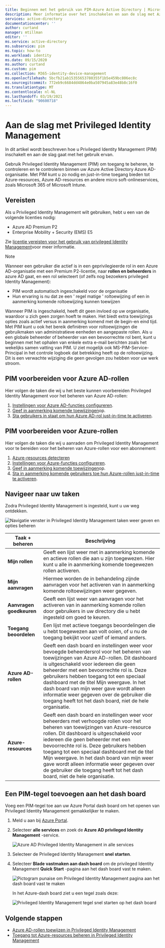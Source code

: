 ```yaml
---
title: Beginnen met het gebruik van PIM-Azure Active Directory | Microsoft Docs
description: Meer informatie over het inschakelen en aan de slag met Azure AD Privileged Identity Management (PIM) in de Azure Portal.
services: active-directory
documentationcenter: ''
author: curtand
manager: mtillman
editor: ''
ms.service: active-directory
ms.subservice: pim
ms.topic: how-to
ms.workload: identity
ms.date: 09/15/2020
ms.author: curtand
ms.custom: pim
ms.collection: M365-identity-device-management
ms.openlocfilehash: 5bcfb21ab15355653780355f1b5e459bc806ec8c
ms.sourcegitcommit: 772eb9c6684dd4864e0ba507945a83e48b8c16f0
ms.translationtype: MT
ms.contentlocale: nl-NL
ms.lasthandoff: 03/19/2021
ms.locfileid: "90600718"
---
```

# <a name="start-using-privileged-identity-management"></a>Aan de slag met Privileged Identity Management

In dit artikel wordt beschreven hoe u Privileged Identity Management (PIM) inschakelt en aan de slag gaat met het gebruik ervan.

Gebruik Privileged Identity Management (PIM) om toegang te beheren, te controleren en te controleren binnen uw Azure Active Directory Azure AD-organisatie. Met PIM kunt u zo nodig en just-in-time toegang bieden tot Azure-resources, Azure AD-resources en andere micro soft-onlineservices, zoals Microsoft 365 of Microsoft Intune.

## <a name="prerequisites"></a>Vereisten

Als u Privileged Identity Management wilt gebruiken, hebt u een van de volgende licenties nodig:

- Azure AD Premium P2
- Enterprise Mobility + Security (EMS) E5

Zie [licentie vereisten voor het gebruik van privileged Identity Management](subscription-requirements.md)voor meer informatie.

> [!Note]
> Wanneer een gebruiker die actief is in een geprivilegieerde rol in een Azure AD-organisatie met een Premium P2-licentie, naar **rollen en beheerders** in azure AD gaat, en een rol selecteert (of zelfs nog bezoekers privileged Identity Management):
>
> - PIM wordt automatisch ingeschakeld voor de organisatie
> - Hun ervaring is nu dat ze een ' regel matige ' roltoewijzing of een in aanmerking komende roltoewijzing kunnen toewijzen
>
> Wanneer PIM is ingeschakeld, heeft dit geen invloed op uw organisatie, waardoor u zich geen zorgen hoeft te maken. Het biedt extra toewijzings opties zoals actief versus in aanmerking komend met de begin-en eind tijd. Met PIM kunt u ook het bereik definiëren voor roltoewijzingen die gebruikmaken van administratieve eenheden en aangepaste rollen. Als u een globale beheerder of beheerder van een bevoorrechte rol bent, kunt u beginnen met het ophalen van enkele extra e-mail berichten zoals het wekelijks samen vatting van PIM. U ziet mogelijk ook MS-PIM-Service-Principal in het controle logboek dat betrekking heeft op de roltoewijzing. Dit is een verwachte wijziging die geen gevolgen zou hebben voor uw werk stroom.

## <a name="prepare-pim-for-azure-ad-roles"></a>PIM voorbereiden voor Azure AD-rollen

Hier volgen de taken die wij u het beste kunnen voorbereiden Privileged Identity Management voor het beheren van Azure AD-rollen:

1. [Instellingen voor Azure AD-functies configureren](pim-how-to-change-default-settings.md).
1. [Geef in aanmerking komende toewijzingen](pim-how-to-add-role-to-user.md)op.
1. [Sta gebruikers in staat om hun Azure AD-rol just-in-time te activeren](pim-how-to-activate-role.md).

## <a name="prepare-pim-for-azure-roles"></a>PIM voorbereiden voor Azure-rollen

Hier volgen de taken die wij u aanraden om Privileged Identity Management voor te bereiden voor het beheren van Azure-rollen voor een abonnement:

1. [Azure-resources detecteren](pim-resource-roles-discover-resources.md)
1. [Instellingen voor Azure-functies configureren](pim-resource-roles-configure-role-settings.md).
1. [Geef in aanmerking komende toewijzingen](pim-resource-roles-assign-roles.md)op.
1. [Sta in aanmerking komende gebruikers toe hun Azure-rollen just-in-time te activeren](pim-resource-roles-activate-your-roles.md).

## <a name="navigate-to-your-tasks"></a>Navigeer naar uw taken

Zodra Privileged Identity Management is ingesteld, kunt u uw weg ontdekken.

![Navigatie venster in Privileged Identity Management taken weer geven en opties beheren](./media/pim-getting-started/pim-quickstart-tasks.png)

| Taak + beheren | Beschrijving |
| --- | --- |
| **Mijn rollen**  | Geeft een lijst weer met in aanmerking komende en actieve rollen die aan u zijn toegewezen. Hier kunt u alle in aanmerking komende toegewezen rollen activeren. |
| **Mijn aanvragen** | Hiermee worden de in behandeling zijnde aanvragen voor het activeren van in aanmerking komende roltoewijzingen weer gegeven. |
| **Aanvragen goedkeuren** | Geeft een lijst weer van aanvragen voor het activeren van in aanmerking komende rollen door gebruikers in uw directory die u hebt ingesteld om goed te keuren. |
| **Toegang beoordelen** | Een lijst met actieve toegangs beoordelingen die u hebt toegewezen aan volt ooien, of u nu de toegang bekijkt voor uzelf of iemand anders. |
| **Azure AD-rollen** | Geeft een dash board en instellingen weer voor bevoegde beheerdersrol voor het beheren van toewijzingen van Azure AD-rollen. Dit dashboard is uitgeschakeld voor iedereen die geen beheerder met een bevoorrechte rol is. Deze gebruikers hebben toegang tot een speciaal dashboard met de titel Mijn weergave. In het dash board van mijn weer gave wordt alleen informatie weer gegeven over de gebruiker die toegang heeft tot het dash board, niet de hele organisatie. |
| **Azure-resources** | Geeft een dash board en instellingen weer voor beheerders met verhoogde rollen voor het beheren van toewijzingen van Azure-resource rollen. Dit dashboard is uitgeschakeld voor iedereen die geen beheerder met een bevoorrechte rol is. Deze gebruikers hebben toegang tot een speciaal dashboard met de titel Mijn weergave. In het dash board van mijn weer gave wordt alleen informatie weer gegeven over de gebruiker die toegang heeft tot het dash board, niet de hele organisatie. |

## <a name="add-a-pim-tile-to-the-dashboard"></a>Een PIM-tegel toevoegen aan het dash board

Voeg een PIM-tegel toe aan uw Azure Portal dash board om het openen van Privileged Identity Management gemakkelijker te maken.

1. Meld u aan bij [Azure Portal](https://portal.azure.com/).

1. Selecteer **alle services** en zoek de **Azure AD privileged Identity Management** -service.

    ![Azure AD Privileged Identity Management in alle services](./media/pim-getting-started/pim-all-services-find.png)

1. Selecteer de Privileged Identity Management **snel starten**.

1. Selecteer **Blade vastmaken aan dash board** om de privileged Identity Management **Quick Start** -pagina aan het dash board vast te maken.

    ![Pictogram punaise om Privileged Identity Management pagina aan het dash board vast te maken](./media/pim-getting-started/pim-quickstart-pin-to-dashboard.png)

    In het Azure-dash board ziet u een tegel zoals deze:

    ![Privileged Identity Management tegel snel starten op het dash board](./media/pim-getting-started/pim-quickstart-dashboard-tile.png)

## <a name="next-steps"></a>Volgende stappen

- [Azure AD-rollen toewijzen in Privileged Identity Management](pim-how-to-add-role-to-user.md)
- [Toegang tot Azure-resources beheren in Privileged Identity Management](pim-resource-roles-discover-resources.md)
